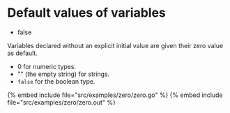 # Default values of variables

* false

Variables declared without an explicit initial value are given their zero value as default.

* 0 for numeric types.
* "" (the empty string) for strings.
* `false` for the boolean type.

{% embed include file="src/examples/zero/zero.go" %}
{% embed include file="src/examples/zero/zero.out" %}



